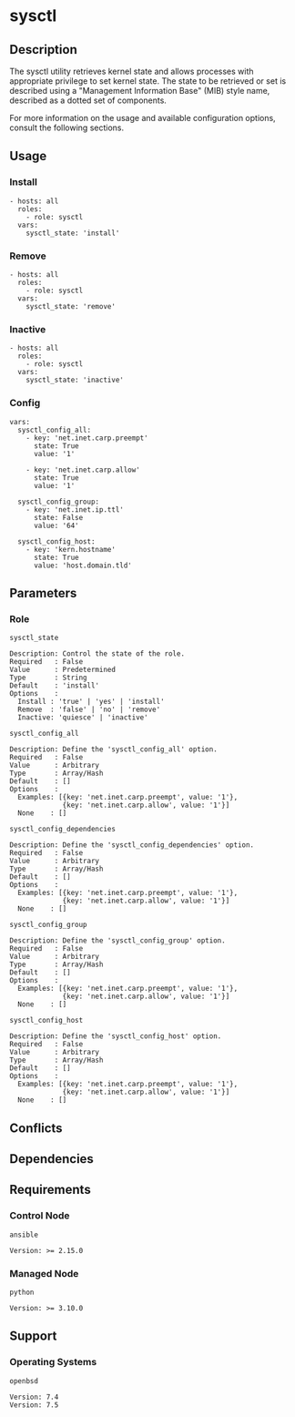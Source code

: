 # sysctl

## Description

The sysctl utility retrieves kernel state and allows processes with appropriate
privilege to set kernel state. The state to be retrieved or set is described
using a "Management Information Base" (MIB) style name, described as a dotted
set of components.

For more information on the usage and available configuration options,
consult the following sections.

## Usage

### Install

```
- hosts: all
  roles:
    - role: sysctl
  vars:
    sysctl_state: 'install'
```

### Remove

```
- hosts: all
  roles:
    - role: sysctl
  vars:
    sysctl_state: 'remove'
```

### Inactive

```
- hosts: all
  roles:
    - role: sysctl
  vars:
    sysctl_state: 'inactive'
```

### Config

```
vars:
  sysctl_config_all:
    - key: 'net.inet.carp.preempt'
      state: True
      value: '1'

    - key: 'net.inet.carp.allow'
      state: True
      value: '1'

  sysctl_config_group:
    - key: 'net.inet.ip.ttl'
      state: False
      value: '64'

  sysctl_config_host:
    - key: 'kern.hostname'
      state: True
      value: 'host.domain.tld'
```

## Parameters

### Role

`sysctl_state`

    Description: Control the state of the role.
    Required   : False
    Value      : Predetermined
    Type       : String
    Default    : 'install'
    Options    :
      Install : 'true' | 'yes' | 'install'
      Remove  : 'false' | 'no' | 'remove'
      Inactive: 'quiesce' | 'inactive'

`sysctl_config_all`

    Description: Define the 'sysctl_config_all' option.
    Required   : False
    Value      : Arbitrary
    Type       : Array/Hash
    Default    : []
    Options    :
      Examples: [{key: 'net.inet.carp.preempt', value: '1'},
                 {key: 'net.inet.carp.allow', value: '1'}]
      None    : []

`sysctl_config_dependencies`

    Description: Define the 'sysctl_config_dependencies' option.
    Required   : False
    Value      : Arbitrary
    Type       : Array/Hash
    Default    : []
    Options    :
      Examples: [{key: 'net.inet.carp.preempt', value: '1'},
                 {key: 'net.inet.carp.allow', value: '1'}]
      None    : []

`sysctl_config_group`

    Description: Define the 'sysctl_config_group' option.
    Required   : False
    Value      : Arbitrary
    Type       : Array/Hash
    Default    : []
    Options    :
      Examples: [{key: 'net.inet.carp.preempt', value: '1'},
                 {key: 'net.inet.carp.allow', value: '1'}]
      None    : []

`sysctl_config_host`

    Description: Define the 'sysctl_config_host' option.
    Required   : False
    Value      : Arbitrary
    Type       : Array/Hash
    Default    : []
    Options    :
      Examples: [{key: 'net.inet.carp.preempt', value: '1'},
                 {key: 'net.inet.carp.allow', value: '1'}]
      None    : []

## Conflicts

## Dependencies

## Requirements

### Control Node

`ansible`

    Version: >= 2.15.0

### Managed Node

`python`

    Version: >= 3.10.0

## Support

### Operating Systems

`openbsd`

    Version: 7.4
    Version: 7.5
